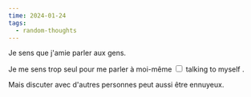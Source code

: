 ```yaml
---
time: 2024-01-24
tags:
  - random-thoughts
---
```

Je sens que j'amie parler aux gens.

Je me sens trop seul pour <label class="ob-comment" title="" style=""> me parler à moi-même <input type="checkbox"> <span style=""> talking to myself </span></label>.

Mais discuter avec d'autres personnes peut aussi être ennuyeux. 

